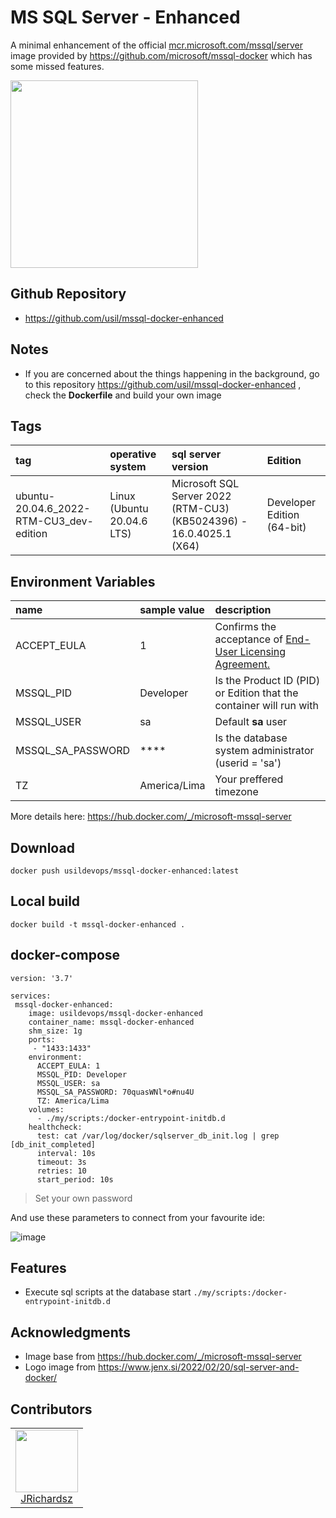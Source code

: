 # MS SQL Server - Enhanced

A minimal enhancement of the official [mcr.microsoft.com/mssql/server](https://hub.docker.com/_/microsoft-mssql-server) image provided by https://github.com/microsoft/mssql-docker which has some missed features.

<img src="https://github.com/usil/mssql-docker-enhanced/assets/3322836/81497954-f10b-4847-9702-8b101ecbd707" width=300>

## Github Repository

- https://github.com/usil/mssql-docker-enhanced

## Notes

- If you are concerned about the things happening in the background, go to this repository https://github.com/usil/mssql-docker-enhanced , check the **Dockerfile** and build your own image

## Tags

|tag| operative system| sql server version | Edition|
|:--|:--|:--|:--|
|ubuntu-20.04.6_2022-RTM-CU3_dev-edition|Linux (Ubuntu 20.04.6 LTS)|Microsoft SQL Server 2022 (RTM-CU3) (KB5024396) - 16.0.4025.1 (X64)| Developer Edition (64-bit) <X64>|

## Environment Variables

|name|sample value|description| 
|:--|:--|:--|
|ACCEPT_EULA| 1| Confirms the acceptance of [End-User Licensing Agreement.](https://go.microsoft.com/fwlink/?linkid=857698)|
|MSSQL_PID |Developer| Is the Product ID (PID) or Edition that the container will run with | 
|MSSQL_USER |sa| Default **sa** user |
|MSSQL_SA_PASSWORD| ****| Is the database system administrator (userid = 'sa')|
|TZ|America/Lima|Your preffered timezone|

More details here: https://hub.docker.com/_/microsoft-mssql-server

## Download

```
docker push usildevops/mssql-docker-enhanced:latest
```

## Local build

```
docker build -t mssql-docker-enhanced .
```

## docker-compose

```
version: '3.7'

services:
 mssql-docker-enhanced:
    image: usildevops/mssql-docker-enhanced
    container_name: mssql-docker-enhanced
    shm_size: 1g
    ports:
     - "1433:1433"
    environment:
      ACCEPT_EULA: 1
      MSSQL_PID: Developer
      MSSQL_USER: sa
      MSSQL_SA_PASSWORD: 70quasWNl*o#nu4U
      TZ: America/Lima
    volumes:
      - ./my/scripts:/docker-entrypoint-initdb.d
    healthcheck:
      test: cat /var/log/docker/sqlserver_db_init.log | grep [db_init_completed]
      interval: 10s
      timeout: 3s
      retries: 10
      start_period: 10s 
```

> Set your own password
  
And use these parameters to connect from your favourite ide: 
  
![image](https://github.com/usil/mssql-docker-enhanced/assets/3322836/5e87ecd8-d79b-4ea2-a8e9-e2671faa7683)

## Features

- Execute sql scripts at the database start `./my/scripts:/docker-entrypoint-initdb.d`

## Acknowledgments

- Image base from https://hub.docker.com/_/microsoft-mssql-server
- Logo image from https://www.jenx.si/2022/02/20/sql-server-and-docker/

## Contributors

<table>
  <tbody>
    <td style="text-align:center">
      <img src="https://avatars0.githubusercontent.com/u/3322836?s=460&v=4" width="100px;"/>
      <br />
      <a href="http://jrichardsz.github.io/">JRichardsz</a>
    </td>    
  </tbody>
</table>
